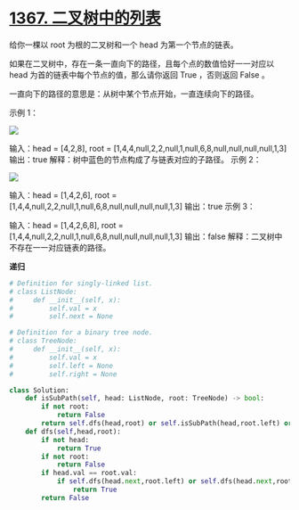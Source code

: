 # [1367. 二叉树中的列表](https://leetcode-cn.com/problems/linked-list-in-binary-tree/)

给你一棵以 root 为根的二叉树和一个 head 为第一个节点的链表。

如果在二叉树中，存在一条一直向下的路径，且每个点的数值恰好一一对应以 head 为首的链表中每个节点的值，那么请你返回 True ，否则返回 False 。

一直向下的路径的意思是：从树中某个节点开始，一直连续向下的路径。

示例 1：

![](https://assets.leetcode-cn.com/aliyun-lc-upload/uploads/2020/02/29/sample_1_1720.png)

输入：head = [4,2,8], root = [1,4,4,null,2,2,null,1,null,6,8,null,null,null,null,1,3]
输出：true
解释：树中蓝色的节点构成了与链表对应的子路径。
示例 2：

![](https://assets.leetcode-cn.com/aliyun-lc-upload/uploads/2020/02/29/sample_2_1720.png)

输入：head = [1,4,2,6], root = [1,4,4,null,2,2,null,1,null,6,8,null,null,null,null,1,3]
输出：true
示例 3：

输入：head = [1,4,2,6,8], root = [1,4,4,null,2,2,null,1,null,6,8,null,null,null,null,1,3]
输出：false
解释：二叉树中不存在一一对应链表的路径。

**递归**

```python
# Definition for singly-linked list.
# class ListNode:
#     def __init__(self, x):
#         self.val = x
#         self.next = None

# Definition for a binary tree node.
# class TreeNode:
#     def __init__(self, x):
#         self.val = x
#         self.left = None
#         self.right = None

class Solution:
    def isSubPath(self, head: ListNode, root: TreeNode) -> bool:
        if not root:
            return False
        return self.dfs(head,root) or self.isSubPath(head,root.left) or self.isSubPath(head,root.right)
    def dfs(self,head,root):
        if not head:
            return True
        if not root:
            return False
        if head.val == root.val:
            if self.dfs(head.next,root.left) or self.dfs(head.next,root.right):
                return True
        return False
```

